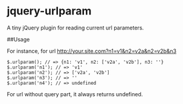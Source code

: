 # jquery-urlparam

A tiny jQuery plugin for reading current url parameters.

##Usage

For instance, for url
    http://your.site.com?n1=v1&n2=v2a&n2=v2b&n3

    $.urlparam(); // => {n1: 'v1', n2: ['v2a', 'v2b'], n3: ''}
    $.urlparam('n1'); // => 'v1'
    $.urlparam('n2'); // => ['v2a', 'v2b']
    $.urlparam('n3'); // => ''
    $.urlparam('n4'); // => undefined

For url without query part, it always returns undefined.


